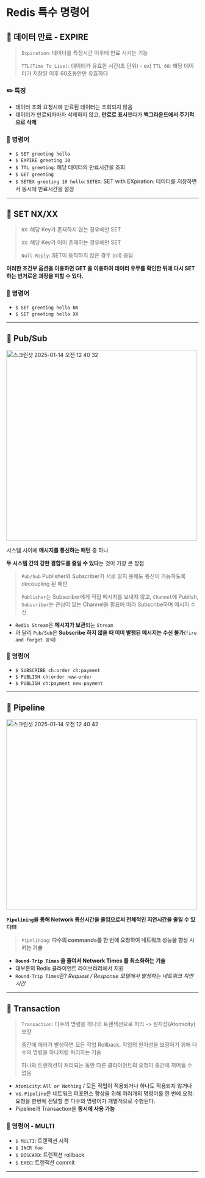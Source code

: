 # Redis 특수 명령어

## 📌 데이터 만료 - EXPIRE

> `Expiration`: 데이터를 특정시간 이후에 만료 시키는 기능 
> 
> `TTL(Time To Live)`: 데이터가 유효한 시간(초 단위) - ex) `TTL 60`: 해당 데이터가 저장된 이후 60초동안만 유효하다 

### ✏️ 특징

- 데이터 조회 요청시에 만료된 데이터는 조회되지 않음
- 데이터가 만료되자마자 삭제하지 않고, **만료로 표시**했다가 **백그라운드에서 주기적으로 삭제**

### 📝 명령어 

- `$ SET greeting hello` 
- `$ EXPIRE greeting 10`
- `$ TTL greeting`: 해당 데이터의 만료시간을 조회
- `$ GET greeting`
- `$ SETEX greeting 10 hello`: `SETEX`: SET with EXpiration: 데이터를 저장하면서 동시에 만료시간을 설정

---

## 📌 SET NX/XX

> `NX`: 해당 Key가 존재하지 않는 경우에만 SET
> 
> `XX`: 해당 Key가 이미 존재하는 경우에만 SET
> 
> `Null Reply`: SET이 동작하지 않은 경우 (nil) 응답

**이러한 조건부 옵션을 이용하면 GET 을 이용하여 데이터 유무를 확인한 뒤에 다시 SET 하는 번거로운 과정을 피할 수 있다.**

### 📝 명령어
  
- `$ SET greeting hello NX` 
- `$ SET greeting hello XX`

---

## 📌 Pub/Sub

<img width="500" alt="스크린샷 2025-01-14 오전 12 40 32" src="https://github.com/user-attachments/assets/352fb1a9-98d1-48fe-b472-f262191240b6" />

시스템 사이에 **메시지를 통신하는 패턴** 중 하나

**두 시스템 간의 강한 결합도를 줄일 수 있다**는 것이 가장 큰 장점

> `Pub/Sub` Publisher와 Subscriber가 서로 알지 못해도 통신이 가능하도록 decoupling 된 패턴 
> 
> `Publisher`는 Subscriber에게 직접 메시지를 보내지 않고, `Channel`에 Publish, `Subscriber`는 관심이 있는 Channel을 필요에 따라 Subscribe하며 메시지 수신


- `Redis Stream`은 **메시지가 보관**되는 `Stream`
- 과 달리 `Pub/Sub`은 **Subscribe 하지 않을 때 이미 발행된 메시지는 수신 불가**(`fire and forget 방식`)

### 📝 명령어 

- `$ SUBSCRIBE ch:order ch:payment` 
- `$ PUBLISH ch:order new-order`
- `$ PUBLISH ch:payment new-payment`

---

## 📌 Pipeline

<img width="500" alt="스크린샷 2025-01-14 오전 12 40 42" src="https://github.com/user-attachments/assets/443d2990-1e0c-484c-815c-e839348b5447" />

**`Pipelining`을 통해 Network 통신시간을 줄임으로써 전체적인 지연시간을 줄일 수 있다!!!**

> `Pipelining`:  **다수의 commands를 한 번에 요청하여 네트워크 성능을 향상 시키는 기술**

- **`Round-Trip Times` 을 줄여서 Network Times 를 최소화하는 기술**
- 대부분의 Redis 클라이언트 라이브러리에서 지원
- `Round-Trip Times`란? _Request / Response 모델에서 발생하는 네트워크 지연 시간_

---

## 📌 Transaction

> `Transaction`: 다수의 명령을 하나의 트랜잭션으로 처리 -> 원자성(Atomicity) 보장 
> 
> 중간에 에러가 발생하면 모든 작업 Rollback, 작업의 원자성을 보장하기 위해 다수의 명령을 하나처럼 처리하는 기술
>
> 하나의 트랜잭션이 처리되는 동안 다른 클라이언트의 요청이 중간에 끼어들 수 없음

- `Atomicity`: `All or Nothing` / 모든 작업이 적용되거나 하나도 적용되지 않거나
- vs. `Pipeline`은 네트워크 퍼포먼스 향상을 위해 여러개의 명령어를 한 번에 요청: 요청을 한번에 전달할 뿐 다수의 명령어가 개별적으로 수행된다.
- Pipeline과 Transaction을 **동시에 사용 가능**

### 📝 명령어 - MULTI

- `$ MULTI`: 트랜잭션 시작
- `$ INCR foo` 
- `$ DISCARD`: 트랜잭션 rollback
- `$ EXEC`: 트랜잭션 commit

---

